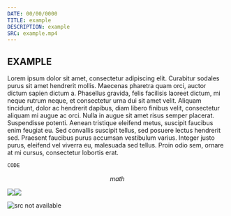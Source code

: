 ```yaml
---
DATE: 00/00/0000
TITLE: example
DESCRIPTION: example
SRC: example.mp4
---
```

## EXAMPLE

Lorem ipsum dolor sit amet, consectetur adipiscing elit. Curabitur sodales purus sit amet hendrerit mollis. Maecenas pharetra quam orci, auctor dictum sapien dictum a. Phasellus gravida, felis facilisis laoreet dictum, mi neque rutrum neque, et consectetur urna dui sit amet velit. Aliquam tincidunt, dolor ac hendrerit dapibus, diam libero finibus velit, consectetur aliquam mi augue ac orci. Nulla in augue sit amet risus semper placerat. Suspendisse potenti. Aenean tristique eleifend metus, suscipit faucibus enim feugiat eu. Sed convallis suscipit tellus, sed posuere lectus hendrerit sed. Praesent faucibus purus accumsan vestibulum varius. Integer justo purus, eleifend vel viverra eu, malesuada sed tellus. Proin odio sem, ornare at mi cursus, consectetur lobortis erat.

```python
CODE
```

$$math$$

<div style="display: flex; flex-direction: row;">
    <img src="example.png"/>
    <img src="example.png"/>
</div>

![src not available](example.png)